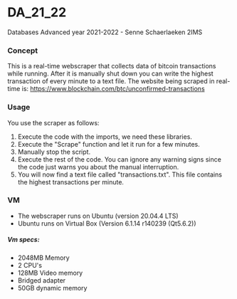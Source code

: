 # DA_21_22
Databases Advanced year 2021-2022 - Senne Schaerlaeken 2IMS

### Concept
This is a real-time webscraper that collects data of bitcoin transactions while running. After it is manually shut down you can write the highest transaction of every minute to a text file.
The website being scraped in real-time is: https://www.blockchain.com/btc/unconfirmed-transactions

### Usage
You use the scraper as follows:
1) Execute the code with the imports, we need these libraries.
2) Execute the "Scrape" function and let it run for a few minutes.
3) Manually stop the script.
4) Execute the rest of the code. You can ignore any warning signs since the code just warns you about the manual interruption.
5) You will now find a text file called "transactions.txt". This file contains the highest transactions per minute.

### VM
- The webscraper runs on Ubuntu (version 20.04.4 LTS)
- Ubuntu runs on Virtual Box (Version 6.1.14 r140239 (Qt5.6.2))

##### Vm specs:
- 2048MB Memory
- 2 CPU's
- 128MB Video memory
- Bridged adapter
- 50GB dynamic memory
